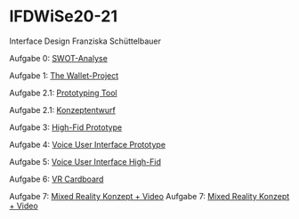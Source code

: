 # IFDWiSe20-21
Interface Design Franziska Schüttelbauer

Aufgabe 0: <a href="https://franzistb.github.io/IFDWiSe20-21/SWOT.pdf">SWOT-Analyse</a>

Aufgabe 1: <a href="https://franzistb.github.io/IFDWiSe20-21/Aufgabe_1_Wallet_Project.pdf">The Wallet-Project</a>

Aufgabe 2.1: <a href="https://franzistb.github.io/IFDWiSe20-21/Aufgabe2_1.pdf">Prototyping Tool</a>

Aufgabe 2.1: <a href="https://franzistb.github.io/IFDWiSe20-21/Konzeptentwurf.pdf">Konzeptentwurf</a>

Aufgabe 3: <a href="https://xd.adobe.com/view/b07fba83-6102-4af3-a567-e96d01024a27-e52c/">High-Fid Prototype</a>

Aufgabe 4: <a href="https://franzistb.github.io/IFDWiSe20-21/VUI.png">Voice User Interface Prototype</a>

Aufgabe 5: <a href="https://franzistb.github.io/IFDWiSe20-21/Meine%20Abgabe/VUI_HighFid.html">Voice User Interface High-Fid</a>

Aufgabe 6: <a href="https://franzistb.github.io/IFDWiSe20-21/VR_Cardboard.pdf">VR Cardboard</a>

Aufgabe 7: <a href="https://franzistb.github.io/IFDWiSe20-21/Aufgabe9.pdf">Mixed Reality Konzept + Video</a>
Aufgabe 7: <a href="https://github.com/franzistb/IFDWiSe20-21/blob/main/Aufgabe9.pdf">Mixed Reality Konzept + Video</a>
